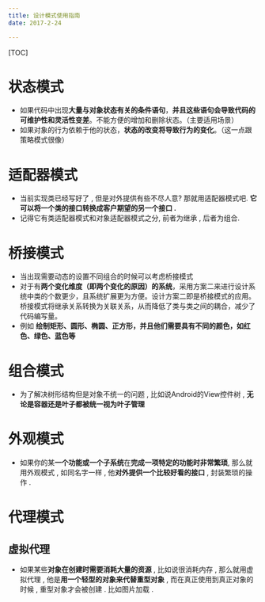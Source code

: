 ```yaml
---
title: 设计模式使用指南
date: 2017-2-24

---
```


[TOC]

# 状态模式

- 如果代码中出现**大量与对象状态有关的条件语句**，**并且这些语句会导致代码的可维护性和灵活性变差**。不能方便的增加和删除状态。（主要适用场景）
- 如果对象的行为依赖于他的状态，**状态的改变将导致行为的变化**。（这一点跟策略模式很像）

# 适配器模式

- 当前实现类已经写好了 , 但是对外提供有些不尽人意? 那就用适配器模式吧. **它可以将一个类的接口转换成客户期望的另一个接口 .** 
- 记得它有类适配器模式和对象适配器模式之分, 前者为继承 ,  后者为组合.

# 桥接模式

- 当出现需要动态的设置不同组合的时候可以考虑桥接模式 
- 对于有**两个变化维度（即两个变化的原因）的系统**，采用方案二来进行设计系统中类的个数更少，且系统扩展更为方便。设计方案二即是桥接模式的应用。桥接模式将继承关系转换为关联关系，从而降低了类与类之间的耦合，减少了代码编写量。 
- 例如 **绘制矩形、圆形、椭圆、正方形，并且他们需要具有不同的颜色，如红色、绿色、蓝色等**


# 组合模式

- 为了解决树形结构但是对象不统一的问题 , 比如说Android的View控件树 , **无论是容器还是叶子都被统一视为叶子管理**

# 外观模式

- 如果你的某**一个功能或一个子系统**在**完成一项特定的功能时非常繁琐**,  那么就用外观模式 , 如同名字一样 , 他**对外提供一个比较好看的接口** , 封装繁琐的操作 .

# 代理模式

## 虚拟代理

- 如果某些**对象在创建时需要消耗大量的资源** , 比如说很消耗内存 , 那么就用虚拟代理 , 他是**用一个轻型的对象来代替重型对象** , 而在真正使用到真正对象的时候 , 重型对象才会被创建 . 比如图片加载 . 
